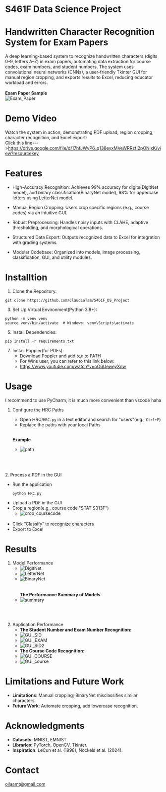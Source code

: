# S461F Data Science Project
# Handwritten Character Recognition System for Exam Papers

A deep learning-based system to recognize handwritten characters (digits 0–9, letters A–Z) in exam papers, automating data extraction for course codes, exam numbers, and student numbers. The system uses convolutional neural networks (CNNs), a user-friendly Tkinter GUI for manual region cropping, and exports results to Excel, reducing educator workload and errors.
<br>
<br>**Exam Paper Sample**<br/>
![Exam_Paper](assets/12531103-1.png)

# Demo Video
Watch the system in action, demonstrating PDF upload, region cropping, character recognition, and Excel export:
<br>Click this line--->https://drive.google.com/file/d/17hfJWyP6_q138eyxMVeWRRzfl2pONjxK/view?resourcekey<br/>

# Features
- High-Accuracy Recognition: Achieves 99% accuracy for digits(DigitNet model), and binary classification(BinaryNet model), 98% for uppercase letters using LetterNet model.

- Manual Region Cropping: Users crop specific regions (e.g., course codes) via an intuitive GUI.

- Robust Preprocessing: Handles noisy inputs with CLAHE, adaptive thresholding, and morphological operations.
 
- Structured Data Export: Outputs recognized data to Excel for integration with grading systems.

- Modular Codebase: Organized into models, image processing, classification, GUI, and utility modules.


# Installtion
1. Clone the Repository:
  ```
git clone https://github.com/ClaudiaTam/S461F_DS_Project
  ```
3. Set Up Virtual Environment(Python 3.8+):
```
python -m venv venv
source venv/bin/activate  # Windows: venv\Scripts\activate
```
5. Install Dependencies:
```
pip install -r requirements.txt
```
7. Install Poppler(for PDFs):
   - Download Poppler and add `bin` to PATH
   - For Wins user, you can refer to this link below:
   - https://www.youtube.com/watch?v=oO6UeweyXnw
# Usage
I recommend to use PyCharm, it is much more convenient than vscode haha

1. Configure the HRC Paths
   - Open HRC/`HRC.py` in a text editor and search for "users"(e.g., `Ctrl+F`)
   - Replace the paths with your local Paths
  
   <br>**Example**<br/>
   - ![path](assets/path.png)
     
<br> <br/>    
2. Process a PDF in the GUI
   - Run the application
     ```
     python HRC.py
     ```
   - Upload a PDF in the GUI
   - Crop a region(e.g., course code "STAT S313F")
     - ![crop_coursecode](assets/crop_course_code.PNG)
   <br> <br/>
   - Click “Classify” to recognize characters
   - Export to Excel

# Results
1. Model Performance
   - ![DigitNet](assets/plot_digitnet.png)
   - ![LetterNet](assets/plot_letternet.png)
   - ![BinaryNet](assets/plot_binarynet.png)
   <br> <br/>
   <br>**The Performance Summary of Models**<br/>
   - ![summary](assets/performance_allmodels.png)
   

<br> <br/>

 2. Application Performance
    - **The Student Number and Exam Number Recognition:**
    - ![GUI_SID](assets/gui_sid.png)
    - ![GUI_EXAM](assets/gui_examnum.png)
    - ![GUI_SID2](assets/gui_output1.0.png)
    - **The Course Code Recognition:**
    - ![GUI_COURSE](assets/gui_coursecode.png)
    - ![GUI_course](assets/gui_output2.png)

# Limitations and Future Work
- **Limitations**: Manual cropping; BinaryNet misclassifies similar characters.
- **Future Work**: Automate cropping, add lowercase recognition.

# Acknowledgments
- **Datasets**: MNIST, EMNIST.
- **Libraries**: PyTorch, OpenCV, Tkinter.
- **Inspiration**: LeCun et al. (1998), Nockels et al. (2024).

# Contact
oilaamt@gmail.com


